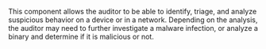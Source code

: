 This component allows the auditor to be able to identify, triage, and analyze suspicious behavior on a device or in a network. Depending on the analysis, the auditor may need to further investigate a malware infection, or analyze a binary and determine if it is malicious or not.
